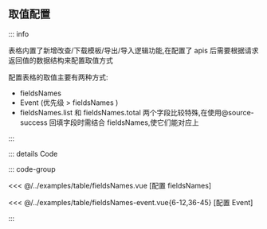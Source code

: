 ## 取值配置

::: info

表格内置了新增改查/下载模板/导出/导入逻辑功能,在配置了 apis 后需要根据请求返回值的数据结构来配置取值方式

配置表格的取值主要有两种方式:

-   fieldsNames
-   Event (优先级 > fieldsNames )
-   fieldsNames.list 和 fieldsNames.total 两个字段比较特殊,在使用@source-success 回填字段时需结合 fieldsNames,使它们能对应上

:::

<Tabs>
    <TabPane key="1" tab="配置 fieldsNames"> 
        <FieldsNames></FieldsNames>
    </TabPane>
    <TabPane key="2" tab="配置event">
        <FieldsNamesEvent></FieldsNamesEvent>
    </TabPane>

</Tabs>

::: details Code

::: code-group

<<< @/../examples/table/fieldsNames.vue [配置 fieldsNames]

<<< @/../examples/table/fieldsNames-event.vue{6-12,36-45} [配置 Event]

:::
